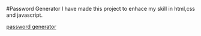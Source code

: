 #Password Generator 
I have made this project to enhace my skill in html,css and javascript. 

[password generator](https://lodhivishalcoder28.github.io/PasswordGenerator/)
